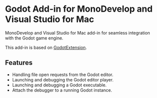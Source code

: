 # Godot Add-in for MonoDevelop and Visual Studio for Mac
MonoDevelop and Visual Studio for Mac add-in for seamless integration with the Godot game engine.

This add-in is based on [GodotExtension](https://github.com/DavidKarlas/GodotExtension).

## Features

- Handling file open requests from the Godot editor.
- Launching and debugging the Godot editor player.
- Launching and debugging a Godot executable.
- Attach the debugger to a running Godot instance.
